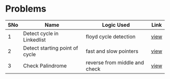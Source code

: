 # Problems

SNo | Name | Logic Used | Link |
----|------|------------|------|
1 | Detect cycle in Linkedlist | floyd cycle detection | [view](detect_cycle_list.cpp)
2 | Detect starting point of cycle | fast and slow pointers | [view](cycle_start.cpp)
3 | Check Palindrome | reverse from middle and check | [view](palindrome_list.cpp)